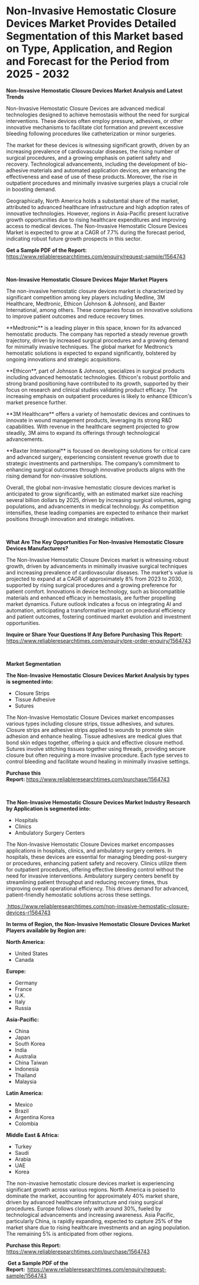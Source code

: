 <p><h1>Non-Invasive Hemostatic Closure Devices Market Provides Detailed Segmentation of this Market based on Type, Application, and Region and Forecast for the Period from 2025 - 2032</h1></p><p><strong>Non-Invasive Hemostatic Closure Devices Market Analysis and Latest Trends</strong></p>
<p><p>Non-Invasive Hemostatic Closure Devices are advanced medical technologies designed to achieve hemostasis without the need for surgical interventions. These devices often employ pressure, adhesives, or other innovative mechanisms to facilitate clot formation and prevent excessive bleeding following procedures like catheterization or minor surgeries. </p><p>The market for these devices is witnessing significant growth, driven by an increasing prevalence of cardiovascular diseases, the rising number of surgical procedures, and a growing emphasis on patient safety and recovery. Technological advancements, including the development of bio-adhesive materials and automated application devices, are enhancing the effectiveness and ease of use of these products. Moreover, the rise in outpatient procedures and minimally invasive surgeries plays a crucial role in boosting demand.</p><p>Geographically, North America holds a substantial share of the market, attributed to advanced healthcare infrastructure and high adoption rates of innovative technologies. However, regions in Asia-Pacific present lucrative growth opportunities due to rising healthcare expenditures and improving access to medical devices. The Non-Invasive Hemostatic Closure Devices Market is expected to grow at a CAGR of 7.7% during the forecast period, indicating robust future growth prospects in this sector.</p></p>
<p><strong>Get a Sample PDF of the Report:&nbsp;</strong> <a href="https://www.reliableresearchtimes.com/enquiry/request-sample/1564743?utm_campaign=3108&utm_medium=2&utm_source=Github&utm_content=ia&utm_term=14042025&utm_id=non-invasive-hemostatic-closure-devices">https://www.reliableresearchtimes.com/enquiry/request-sample/1564743</a></p>
<p>&nbsp;</p>
<p><strong>Non-Invasive Hemostatic Closure Devices Major Market Players</strong></p>
<p><p>The non-invasive hemostatic closure devices market is characterized by significant competition among key players including Medline, 3M Healthcare, Medtronic, Ethicon (Johnson & Johnson), and Baxter International, among others. These companies focus on innovative solutions to improve patient outcomes and reduce recovery times.</p><p>**Medtronic** is a leading player in this space, known for its advanced hemostatic products. The company has reported a steady revenue growth trajectory, driven by increased surgical procedures and a growing demand for minimally invasive techniques. The global market for Medtronic’s hemostatic solutions is expected to expand significantly, bolstered by ongoing innovations and strategic acquisitions.</p><p>**Ethicon**, part of Johnson & Johnson, specializes in surgical products including advanced hemostatic technologies. Ethicon's robust portfolio and strong brand positioning have contributed to its growth, supported by their focus on research and clinical studies validating product efficacy. The increasing emphasis on outpatient procedures is likely to enhance Ethicon's market presence further.</p><p>**3M Healthcare** offers a variety of hemostatic devices and continues to innovate in wound management products, leveraging its strong R&D capabilities. With revenue in the healthcare segment projected to grow steadily, 3M aims to expand its offerings through technological advancements.</p><p>**Baxter International** is focused on developing solutions for critical care and advanced surgery, experiencing consistent revenue growth due to strategic investments and partnerships. The company’s commitment to enhancing surgical outcomes through innovative products aligns with the rising demand for non-invasive solutions.</p><p>Overall, the global non-invasive hemostatic closure devices market is anticipated to grow significantly, with an estimated market size reaching several billion dollars by 2025, driven by increasing surgical volumes, aging populations, and advancements in medical technology. As competition intensifies, these leading companies are expected to enhance their market positions through innovation and strategic initiatives.</p></p>
<p>&nbsp;</p>
<p><strong>What Are The Key Opportunities For Non-Invasive Hemostatic Closure Devices Manufacturers?</strong></p>
<p><p>The Non-Invasive Hemostatic Closure Devices market is witnessing robust growth, driven by advancements in minimally invasive surgical techniques and increasing prevalence of cardiovascular diseases. The market's value is projected to expand at a CAGR of approximately 8% from 2023 to 2030, supported by rising surgical procedures and a growing preference for patient comfort. Innovations in device technology, such as biocompatible materials and enhanced efficacy in hemostasis, are further propelling market dynamics. Future outlook indicates a focus on integrating AI and automation, anticipating a transformative impact on procedural efficiency and patient outcomes, fostering continued market evolution and investment opportunities.</p></p>
<p><strong>Inquire or Share Your Questions If Any Before Purchasing This Report:</strong> <a href="https://www.reliableresearchtimes.com/enquiry/pre-order-enquiry/1564743?utm_campaign=3108&utm_medium=2&utm_source=Github&utm_content=ia&utm_term=14042025&utm_id=non-invasive-hemostatic-closure-devices">https://www.reliableresearchtimes.com/enquiry/pre-order-enquiry/1564743</a></p>
<p>&nbsp;</p>
<p><strong>Market Segmentation</strong></p>
<p><strong>The Non-Invasive Hemostatic Closure Devices Market Analysis by types is segmented into:</strong></p>
<p><ul><li>Closure Strips</li><li>Tissue Adhesive</li><li>Sutures</li></ul></p>
<p><p>The Non-Invasive Hemostatic Closure Devices market encompasses various types including closure strips, tissue adhesives, and sutures. Closure strips are adhesive strips applied to wounds to promote skin adhesion and enhance healing. Tissue adhesives are medical glues that bond skin edges together, offering a quick and effective closure method. Sutures involve stitching tissues together using threads, providing secure closure but often requiring a more invasive procedure. Each type serves to control bleeding and facilitate wound healing in minimally invasive settings.</p></p>
<p><strong>Purchase this Report:&nbsp;</strong><a href="https://www.reliableresearchtimes.com/purchase/1564743?utm_campaign=3108&utm_medium=2&utm_source=Github&utm_content=ia&utm_term=14042025&utm_id=non-invasive-hemostatic-closure-devices">https://www.reliableresearchtimes.com/purchase/1564743</a></p>
<p>&nbsp;</p>
<p><strong>The Non-Invasive Hemostatic Closure Devices Market Industry Research by Application is segmented into:</strong></p>
<p><ul><li>Hospitals</li><li>Clinics</li><li>Ambulatory Surgery Centers</li></ul></p>
<p><p>The Non-Invasive Hemostatic Closure Devices market encompasses applications in hospitals, clinics, and ambulatory surgery centers. In hospitals, these devices are essential for managing bleeding post-surgery or procedures, enhancing patient safety and recovery. Clinics utilize them for outpatient procedures, offering effective bleeding control without the need for invasive interventions. Ambulatory surgery centers benefit by streamlining patient throughput and reducing recovery times, thus improving overall operational efficiency. This drives demand for advanced, patient-friendly hemostatic solutions across these settings.</p></p>
<p><a href="https://www.reliableresearchtimes.com/non-invasive-hemostatic-closure-devices-r1564743?utm_campaign=3108&utm_medium=2&utm_source=Github&utm_content=ia&utm_term=14042025&utm_id=non-invasive-hemostatic-closure-devices">&nbsp;https://www.reliableresearchtimes.com/non-invasive-hemostatic-closure-devices-r1564743</a></p>
<p><strong>In terms of Region, the Non-Invasive Hemostatic Closure Devices Market Players available by Region are:</strong></p>
<p>
    <p> <strong> North America: </strong>
        <ul>
            <li>United States</li>
            <li>Canada</li>
        </ul>
        </p> 
    <p> <strong> Europe: </strong>
        <ul>
            <li>Germany</li>
            <li>France</li>
            <li>U.K.</li>
            <li>Italy</li>
            <li>Russia</li>
        </ul>
        </p> 
    <p> <strong> Asia-Pacific: </strong>
        <ul>
            <li>China</li>
            <li>Japan</li>
            <li>South Korea</li>
            <li>India</li>
            <li>Australia</li>
            <li>China Taiwan</li>
            <li>Indonesia</li>
            <li>Thailand</li>
            <li>Malaysia</li>
        </ul>
        </p> 
    <p> <strong> Latin America: </strong>
        <ul>
            <li>Mexico</li>
            <li>Brazil</li>
            <li>Argentina Korea</li>
            <li>Colombia</li>
        </ul>
        </p> 
    <p> <strong> Middle East & Africa: </strong>
        <ul>
            <li>Turkey</li>
            <li>Saudi</li>
            <li>Arabia</li>
            <li>UAE</li>
            <li>Korea</li>
        </ul>
    </p>
    </p>
<p><p>The non-invasive hemostatic closure devices market is experiencing significant growth across various regions. North America is poised to dominate the market, accounting for approximately 40% market share, driven by advanced healthcare infrastructure and rising surgical procedures. Europe follows closely with around 30%, fueled by technological advancements and increasing awareness. Asia Pacific, particularly China, is rapidly expanding, expected to capture 25% of the market share due to rising healthcare investments and an aging population. The remaining 5% is anticipated from other regions.</p></p>
<p><strong>Purchase this Report: </strong><a href="https://www.reliableresearchtimes.com/purchase/1564743?utm_campaign=3108&utm_medium=2&utm_source=Github&utm_content=ia&utm_term=14042025&utm_id=non-invasive-hemostatic-closure-devices">https://www.reliableresearchtimes.com/purchase/1564743</a></p>
<p>&nbsp;<strong>Get a Sample PDF of the Report:&nbsp;&nbsp;</strong><a href="https://www.reliableresearchtimes.com/enquiry/request-sample/1564743?utm_campaign=3108&utm_medium=2&utm_source=Github&utm_content=ia&utm_term=14042025&utm_id=non-invasive-hemostatic-closure-devices">https://www.reliableresearchtimes.com/enquiry/request-sample/1564743</a></p>
<p><strong></strong></p>
<p><p></p><p></p><p></p></p>